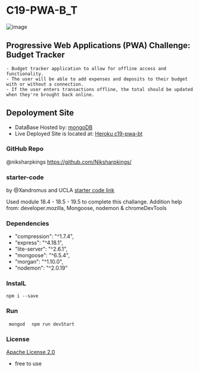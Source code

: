 # C19-PWA-B_T
![image](https://user-images.githubusercontent.com/67552318/188849381-7fb3db94-3087-4af0-8ed1-d917cabcf3d0.png)


## Progressive Web Applications (PWA) Challenge: Budget Tracker
```
- Budget tracker application to allow for offline access and functionality. 
- The user will be able to add expenses and deposits to their budget with or without a connection. 
- If the user enters transactions offline, the total should be updated when they're brought back online.
```

## Depoloyment Site
- DataBase Hosted by: [mongoDB](https://www.mongodb.com/)
- Live Deployed Site is located at: [Heroku c19-pwa-bt](https://c19-pwa-bt.herokuapp.com/)

### GitHub Repo
@niksharpkings
https://github.com/Niksharpkings/

### starter-code
by @Xandromus and UCLA
[starter code link](https://github.com/coding-boot-camp/symmetrical-bassoon)

Used module 18.4 - 18.5 - 19.5 to complete this challange. 
Addition help from: developer.mozilla, Mongoose, nodemon & chromeDevTools

### Dependencies
-    "compression": "^1.7.4",
-    "express": "^4.18.1",
-    "lite-server": "^2.6.1",
-    "mongoose": "^6.5.4",
-    "morgan": "^1.10.0",
-    "nodemon": "^2.0.19"

### InstalL

<code>npm i --save</code>

### Run
<code> mongod </code> 
<code> npm run devStart </code>


### License
[Apache License 2.0](https://github.com/Niksharpkings/C19-PWA-B_T/blob/main/LICENSE) 
- free to use

